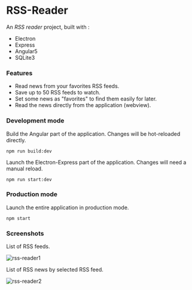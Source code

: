 # RSS-Reader

An *RSS reader* project, built with :
- Electron
- Express
- Angular5
- SQLite3



### Features

- Read news from your favorites RSS feeds.
- Save up to 50 RSS feeds to watch.
- Set some news as "favorites" to find them easily for later.
- Read the news directly from the application (webview).



### Development mode

Build the Angular part of the application. Changes will be hot-reloaded directly.

```
npm run build:dev
```

Launch the Electron-Express part of the application. Changes will need a manual reload.

```
npm run start:dev
```



### Production mode

Launch the entire application in production mode.

```
npm start
```

### Screenshots

List of RSS feeds.

![rss-reader1](https://user-images.githubusercontent.com/4981399/37905504-609c1808-30ff-11e8-8412-4e7ee11c51e9.png)


List of RSS news by selected RSS feed.


![rss-reader2](https://user-images.githubusercontent.com/4981399/37905506-639478e8-30ff-11e8-8d9d-b9c0e333f39a.png)
